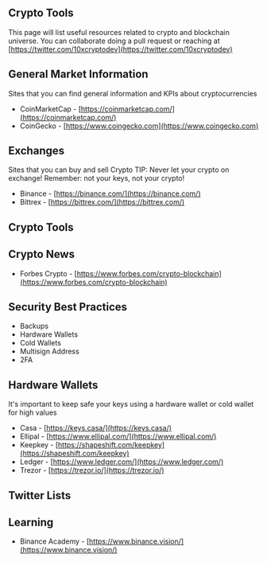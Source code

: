 ## Crypto Tools

This page will list useful resources related to crypto and blockchain universe. You can collaborate doing a pull request or reaching at [https://twitter.com/10xcryptodev](https://twitter.com/10xcryptodev)

## General Market Information
Sites that you can find general information and KPIs about cryptocurrencies

* CoinMarketCap - [https://coinmarketcap.com/](https://coinmarketcap.com/)
* CoinGecko - [https://www.coingecko.com](https://www.coingecko.com)

## Exchanges
Sites that you can buy and sell Crypto
TIP: Never let your crypto on exchange! Remember: not your keys, not your crypto!

* Binance - [https://binance.com/](https://binance.com/)
* Bittrex - [https://bittrex.com/](https://bittrex.com/)

## Crypto Tools

## Crypto News

* Forbes Crypto - [https://www.forbes.com/crypto-blockchain](https://www.forbes.com/crypto-blockchain)

## Security Best Practices

* Backups
* Hardware Wallets
* Cold Wallets
* Multisign Address
* 2FA

## Hardware Wallets
It's important to keep safe your keys using a hardware wallet or cold wallet for high values

* Casa - [https://keys.casa/](https://keys.casa/)
* Ellipal - [https://www.ellipal.com/](https://www.ellipal.com/)
* Keepkey - [https://shapeshift.com/keepkey](https://shapeshift.com/keepkey)
* Ledger - [https://www.ledger.com/](https://www.ledger.com/)
* Trezor - [https://trezor.io/](https://trezor.io/)

## Twitter Lists

## Learning

* Binance Academy - [https://www.binance.vision/](https://www.binance.vision/)
